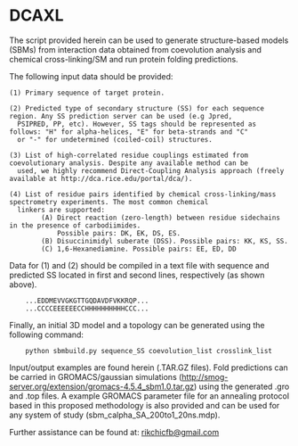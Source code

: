 # DCAXL
The script provided herein can be used to generate structure-based models (SBMs) from interaction data obtained from coevolution analysis and chemical cross-linking/SM and run protein folding predictions.

The following input data should be provided:

    (1) Primary sequence of target protein.
  
    (2) Predicted type of secondary structure (SS) for each sequence region. Any SS prediction server can be used (e.g Jpred,       
      PSIPRED, PP, etc). However, SS tags should be represented as follows: "H" for alpha-helices, "E" for beta-strands and "C" 
      or "-" for undetermined (coiled-coil) structures. 
      
    (3) List of high-correlated residue couplings estimated from coevolutionary analysis. Despite any available method can be 
      used, we highly recommend Direct-Coupling Analysis approach (freely available at http://dca.rice.edu/portal/dca/).
      
    (4) List of residue pairs identified by chemical cross-linking/mass spectrometry experiments. The most common chemical 
      linkers are supported: 
            (A) Direct reaction (zero-length) between residue sidechains in the presence of carbodiimides. 
                Possible pairs: DK, EK, DS, ES.
            (B) Disuccinimidyl suberate (DSS). Possible pairs: KK, KS, SS.
            (C) 1,6-Hexanediamine. Possible pairs: EE, ED, DD
	
Data for (1) and (2) should be compiled in a text file with sequence and predicted SS located in first and second lines, respectively (as shown above).

        ...EDDMEVVGKGTTGQDAVDFVKKRQP...
        ...CCCCEEEEEECCHHHHHHHHHHCCC...

Finally, an initial 3D model and a topology can be generated using the following command:
  
        python sbmbuild.py sequence_SS coevolution_list crosslink_list

Input/output examples are found herein (.TAR.GZ files). 
Fold predictions can be carried in GROMACS/gaussian simulations (http://smog-server.org/extension/gromacs-4.5.4_sbm1.0.tar.gz) using the generated .gro and .top files. A example GROMACS parameter file for an annealing protocol based in this proposed methodology is also provided and can be used for any system of study (sbm_calpha_SA_200to1_20ns.mdp).

Further assistance can be found at: rikchicfb@gmail.com
